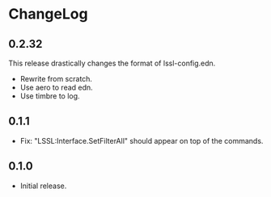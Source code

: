 # ChangeLog
## 0.2.32
This release drastically changes the format of lssl-config.edn.
- Rewrite from scratch.
- Use aero to read edn.
- Use timbre to log.
## 0.1.1
- Fix: "LSSL:Interface.SetFilterAll" should appear on top of the commands.
## 0.1.0
- Initial release.
